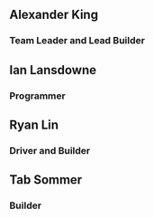 ## Alexander King

### Team Leader and Lead Builder

## Ian Lansdowne

### Programmer

## Ryan Lin

### Driver and Builder

## Tab Sommer

### Builder
